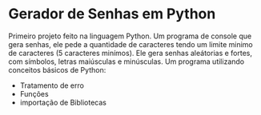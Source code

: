 # Gerador de Senhas em Python
Primeiro projeto feito na linguagem Python.
Um programa de console que gera senhas, ele pede a quantidade de caracteres tendo um limite minimo de caracteres (5 caracteres minímos).
Ele gera senhas aleátorias e fortes, com símbolos, letras maiúsculas e minúsculas. Um programa utilizando conceitos básicos de Python:
 - Tratamento de erro
 - Funções
 - importação de Bibliotecas
